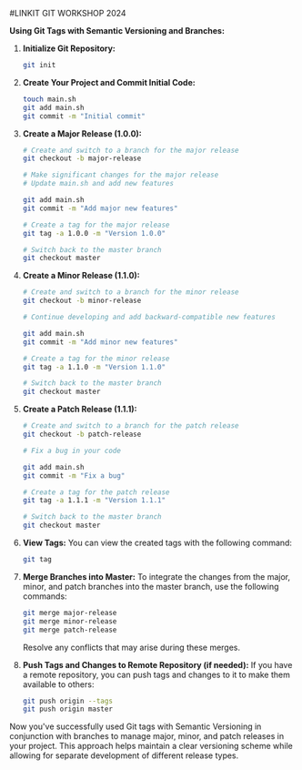 #LINKIT GIT WORKSHOP 2024

**Using Git Tags with Semantic Versioning and Branches:**

1. **Initialize Git Repository:**
   ```bash
   git init
   ```

2. **Create Your Project and Commit Initial Code:**
   ```bash
   touch main.sh
   git add main.sh
   git commit -m "Initial commit"
   ```

3. **Create a Major Release (1.0.0):**
   ```bash
   # Create and switch to a branch for the major release
   git checkout -b major-release

   # Make significant changes for the major release
   # Update main.sh and add new features

   git add main.sh
   git commit -m "Add major new features"

   # Create a tag for the major release
   git tag -a 1.0.0 -m "Version 1.0.0"

   # Switch back to the master branch
   git checkout master
   ```

4. **Create a Minor Release (1.1.0):**
   ```bash
   # Create and switch to a branch for the minor release
   git checkout -b minor-release

   # Continue developing and add backward-compatible new features

   git add main.sh
   git commit -m "Add minor new features"

   # Create a tag for the minor release
   git tag -a 1.1.0 -m "Version 1.1.0"

   # Switch back to the master branch
   git checkout master
   ```

5. **Create a Patch Release (1.1.1):**
   ```bash
   # Create and switch to a branch for the patch release
   git checkout -b patch-release

   # Fix a bug in your code

   git add main.sh
   git commit -m "Fix a bug"

   # Create a tag for the patch release
   git tag -a 1.1.1 -m "Version 1.1.1"

   # Switch back to the master branch
   git checkout master
   ```

6. **View Tags:**
   You can view the created tags with the following command:
   ```bash
   git tag
   ```

7. **Merge Branches into Master:**
   To integrate the changes from the major, minor, and patch branches into the master branch, use the following commands:
   ```bash
   git merge major-release
   git merge minor-release
   git merge patch-release
   ```

   Resolve any conflicts that may arise during these merges.

8. **Push Tags and Changes to Remote Repository (if needed):**
   If you have a remote repository, you can push tags and changes to it to make them available to others:
   ```bash
   git push origin --tags
   git push origin master
   ```

Now you've successfully used Git tags with Semantic Versioning in conjunction with branches to manage major, minor, and patch releases in your project. This approach helps maintain a clear versioning scheme while allowing for separate development of different release types.
